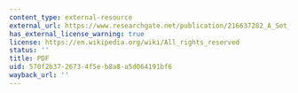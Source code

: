 ```yaml
---
content_type: external-resource
external_url: https://www.researchgate.net/publication/216637282_A_Set_of_Measures_of_Centrality_Based_on_Betweenness
has_external_license_warning: true
license: https://en.wikipedia.org/wiki/All_rights_reserved
status: ''
title: PDF
uid: 570f2b37-2673-4f5e-b8a8-a5d064191bf6
wayback_url: ''
---
```

